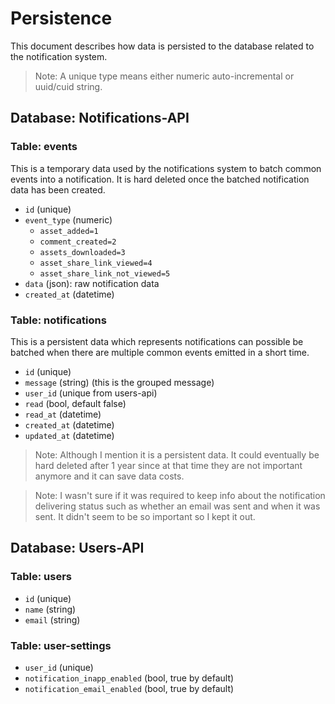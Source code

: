 # Persistence

This document describes how data is persisted to the database related to the notification system.

> Note: A unique type means either numeric auto-incremental or uuid/cuid string.

## Database: Notifications-API

### Table: events

This is a temporary data used by the notifications system to batch common events into a notification.
It is hard deleted once the batched notification data has been created.

- `id` (unique)
- `event_type` (numeric)
  - `asset_added=1`
  - `comment_created=2`
  - `assets_downloaded=3`
  - `asset_share_link_viewed=4`
  - `asset_share_link_not_viewed=5`
- `data` (json): raw notification data
- `created_at` (datetime)

### Table: notifications

This is a persistent data which represents notifications can possible be batched when there are multiple common events emitted in a short time.

- `id` (unique)
- `message` (string) (this is the grouped message)
- `user_id` (unique from users-api)
- `read` (bool, default false)
- `read_at` (datetime)
- `created_at` (datetime)
- `updated_at` (datetime)

> Note: Although I mention it is a persistent data. It could eventually be hard deleted after 1 year since at that time they are not important anymore and it can save data costs.

> Note: I wasn't sure if it was required to keep info about the notification delivering status such as whether an email was sent and when it was sent.
> It didn't seem to be so important so I kept it out.

## Database: Users-API

### Table: users

- `id` (unique)
- `name` (string)
- `email` (string)

### Table: user-settings

- `user_id` (unique)
- `notification_inapp_enabled` (bool, true by default)
- `notification_email_enabled` (bool, true by default)
